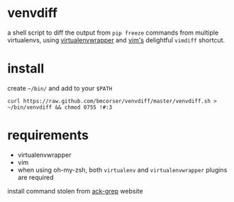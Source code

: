 # venvdiff

a shell script to diff the output from `pip freeze` commands from multiple virtualenvs, using [virtualenvwrapper](http://www.doughellmann.com/projects/virtualenvwrapper/) and [vim's](http://www.vim.org/) delightful `vimdiff` shortcut.

# install

create `~/bin/` and add to your `$PATH`

    curl https://raw.github.com/bmcorser/venvdiff/master/venvdiff.sh > ~/bin/venvdiff && chmod 0755 !#:3

# requirements

 * virtualenvwrapper
 * vim
 * when using oh-my-zsh, both `virtualenv` and `virtualenvwrapper` plugins are required

install command stolen from [ack-grep](http://betterthangrep.com) website
